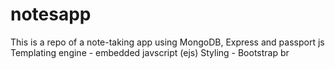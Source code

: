 # notesapp
This is a repo of a note-taking app using MongoDB, Express and passport js
Templating engine - embedded javscript (ejs)
Styling - Bootstrap
br
